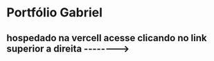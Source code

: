 <h1>Portfólio Gabriel </h1>

<h2>
  hospedado na vercell acesse clicando no link superior a direita -------->
</h2>

